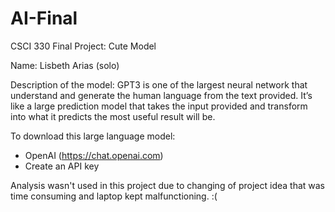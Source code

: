 # AI-Final
CSCI 330 Final Project: Cute Model

Name: Lisbeth Arias (solo)

Description of the model: GPT3 is one of the largest neural network that understand and generate the human language from the text provided. It’s like a large prediction model that takes the input provided and transform into what it predicts the most useful result will be.

To download this large language model:
- OpenAI (https://chat.openai.com)
- Create an API key

Analysis wasn't used in this project due to changing of project idea that was time consuming and laptop kept malfunctioning. :(





